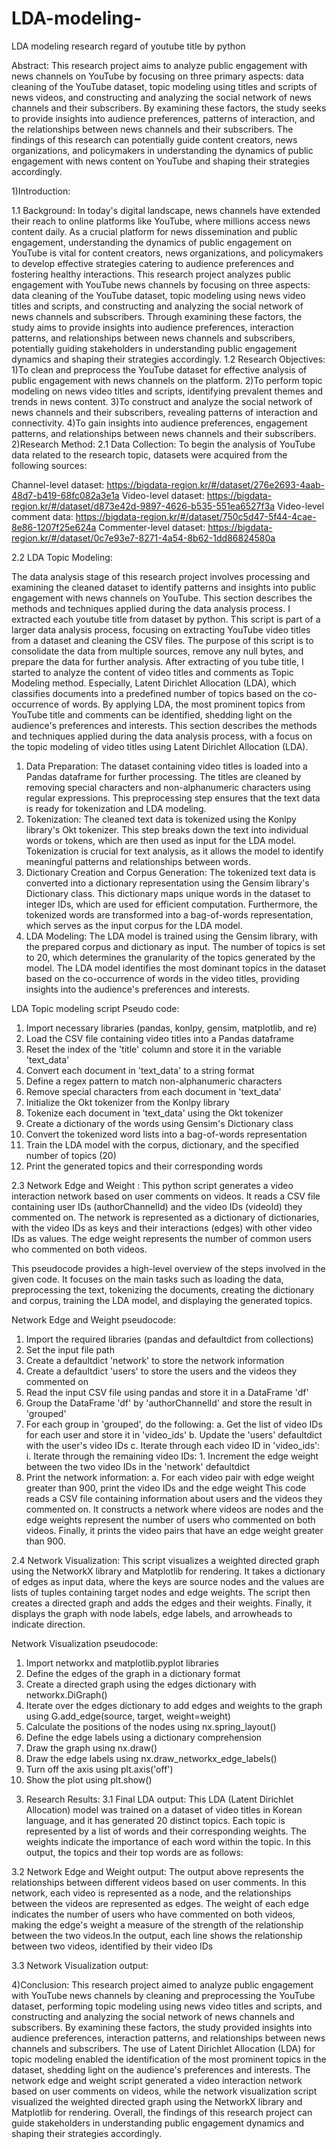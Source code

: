 # LDA-modeling-
LDA modeling research regard of youtube title by python

Abstract:
This research project aims to analyze public engagement with news channels on YouTube by focusing on three primary aspects: data cleaning of the YouTube dataset, topic modeling using titles and scripts of news videos, and constructing and analyzing the social network of news channels and their subscribers. By examining these factors, the study seeks to provide insights into audience preferences, patterns of interaction, and the relationships between news channels and their subscribers. The findings of this research can potentially guide content creators, news organizations, and policymakers in understanding the dynamics of public engagement with news content on YouTube and shaping their strategies accordingly.



1)Introduction:

1.1	Background:
In today's digital landscape, news channels have extended their reach to online platforms like YouTube, where millions access news content daily. As a crucial platform for news dissemination and public engagement, understanding the dynamics of public engagement on YouTube is vital for content creators, news organizations, and policymakers to develop effective strategies catering to audience preferences and fostering healthy interactions. This research project analyzes public engagement with YouTube news channels by focusing on three aspects: data cleaning of the YouTube dataset, topic modeling using news video titles and scripts, and constructing and analyzing the social network of news channels and subscribers. Through examining these factors, the study aims to provide insights into audience preferences, interaction patterns, and relationships between news channels and subscribers, potentially guiding stakeholders in understanding public engagement dynamics and shaping their strategies accordingly.
1.2 Research Objectives:
1)To clean and preprocess the YouTube dataset for effective analysis of public engagement with news channels on the platform.
2)To perform topic modeling on news video titles and scripts, identifying prevalent themes and trends in news content.
3)To construct and analyze the social network of news channels and their subscribers, revealing patterns of interaction and connectivity.
4)To gain insights into audience preferences, engagement patterns, and relationships between news channels and their subscribers.
2)Research Method:
2.1 Data  Collection:
To begin the analysis of YouTube data related to the research topic, datasets were acquired from the following sources:

Channel-level dataset: https://bigdata-region.kr/#/dataset/276e2693-4aab-48d7-b419-68fc082a3e1a
Video-level dataset: https://bigdata-region.kr/#/dataset/d873e42d-9897-4626-b535-551ea6527f3a
Video-level comment data: https://bigdata-region.kr/#/dataset/750c5d47-5f44-4cae-8e86-1207f25e624a
Commenter-level dataset: https://bigdata-region.kr/#/dataset/0c7e93e7-8271-4a54-8b62-1dd86824580a
	
2.2 LDA Topic Modeling:

The data analysis stage of this research project involves processing and examining the cleaned dataset to identify patterns and insights into public engagement with news channels on YouTube. This section describes the methods and techniques applied during the data analysis process. I extracted each youtube title from dataset by python. This script is part of a larger data analysis process, focusing on extracting YouTube video titles from a dataset and cleaning the CSV files. The purpose of this script is to consolidate the data from multiple sources, remove any null bytes, and prepare the data for further analysis. After extracting of you tube title, I started to analyze the content of video titles and comments as Topic Modeling method. Especially, Latent Dirichlet Allocation (LDA), which classifies documents into a predefined number of topics based on the co-occurrence of words. By applying LDA, the most prominent topics from YouTube title and comments can be identified, shedding light on the audience's preferences and interests.
This section describes the methods and techniques applied during the data analysis process, with a focus on the topic modeling of video titles using Latent Dirichlet Allocation (LDA).

1.	Data Preparation: The dataset containing video titles is loaded into a Pandas dataframe for further processing. The titles are cleaned by removing special characters and non-alphanumeric characters using regular expressions. This preprocessing step ensures that the text data is ready for tokenization and LDA modeling.
2.	Tokenization: The cleaned text data is tokenized using the Konlpy library's Okt tokenizer. This step breaks down the text into individual words or tokens, which are then used as input for the LDA model. Tokenization is crucial for text analysis, as it allows the model to identify meaningful patterns and relationships between words.
3.	Dictionary Creation and Corpus Generation: The tokenized text data is converted into a dictionary representation using the Gensim library's Dictionary class. This dictionary maps unique words in the dataset to integer IDs, which are used for efficient computation. Furthermore, the tokenized words are transformed into a bag-of-words representation, which serves as the input corpus for the LDA model.
4.	LDA Modeling: The LDA model is trained using the Gensim library, with the prepared corpus and dictionary as input. The number of topics is set to 20, which determines the granularity of the topics generated by the model. The LDA model identifies the most dominant topics in the dataset based on the co-occurrence of words in the video titles, providing insights into the audience's preferences and interests.

LDA Topic modeling script Pseudo code:

1.	Import necessary libraries (pandas, konlpy, gensim, matplotlib, and re)
2.	Load the CSV file containing video titles into a Pandas dataframe
3.	Reset the index of the 'title' column and store it in the variable 'text_data'
4.	Convert each document in 'text_data' to a string format
5.	Define a regex pattern to match non-alphanumeric characters
6.	Remove special characters from each document in 'text_data'
7.	Initialize the Okt tokenizer from the Konlpy library
8.	Tokenize each document in 'text_data' using the Okt tokenizer
9.	Create a dictionary of the words using Gensim's Dictionary class
10.	Convert the tokenized word lists into a bag-of-words representation
11.	Train the LDA model with the corpus, dictionary, and the specified number of topics (20)
12.	Print the generated topics and their corresponding words

2.3 Network Edge and Weight :
This python  script generates a video interaction network based on user comments on videos. It reads a CSV file containing user IDs (authorChannelId) and the video IDs (videoId) they commented on. The network is represented as a dictionary of dictionaries, with the video IDs as keys and their interactions (edges) with other video IDs as values. The edge weight represents the number of common users who commented on both videos.


This pseudocode provides a high-level overview of the steps involved in the given code. It focuses on the main tasks such as loading the data, preprocessing the text, tokenizing the documents, creating the dictionary and corpus, training the LDA model, and displaying the generated topics. 

Network Edge and Weight pseudocode:

1.	Import the required libraries (pandas and defaultdict from collections)
2.	Set the input file path
3.	Create a defaultdict 'network' to store the network information
4.	Create a defaultdict 'users' to store the users and the videos they commented on
5.	Read the input CSV file using pandas and store it in a DataFrame 'df'
6.	Group the DataFrame 'df' by 'authorChannelId' and store the result in 'grouped'
7.	For each group in 'grouped', do the following: a. Get the list of video IDs for each user and store it in 'video_ids' b. Update the 'users' defaultdict with the user's video IDs c. Iterate through each video ID in 'video_ids': i. Iterate through the remaining video IDs: 1. Increment the edge weight between the two video IDs in the 'network' defaultdict
8.	Print the network information: a. For each video pair with edge weight greater than 900, print the video IDs and the edge weight
This code reads a CSV file containing information about users and the videos they commented on. It constructs a network where videos are nodes and the edge weights represent the number of users who commented on both videos. Finally, it prints the video pairs that have an edge weight greater than 900.

2.4 Network Visualization:
This script visualizes a weighted directed graph using the NetworkX library and Matplotlib for rendering. It takes a dictionary of edges as input data, where the keys are source nodes and the values are lists of tuples containing target nodes and edge weights. The script then creates a directed graph and adds the edges and their weights. Finally, it displays the graph with node labels, edge labels, and arrowheads to indicate direction.

Network Visualization pseudocode:
1.	Import networkx and matplotlib.pyplot libraries
2.	Define the edges of the graph in a dictionary format
3.	Create a directed graph using the edges dictionary with networkx.DiGraph()
4.	Iterate over the edges dictionary to add edges and weights to the graph using G.add_edge(source, target, weight=weight)
5.	Calculate the positions of the nodes using nx.spring_layout()
6.	Define the edge labels using a dictionary comprehension
7.	Draw the graph using nx.draw()
8.	Draw the edge labels using nx.draw_networkx_edge_labels()
9.	Turn off the axis using plt.axis('off')
10.	Show the plot using plt.show()




3) Research Results:
3.1 Final LDA output: This LDA (Latent Dirichlet Allocation) model was trained on a dataset of video titles in Korean language, and it has generated 20 distinct topics. Each topic is represented by a list of words and their corresponding weights. The weights indicate the importance of each word within the topic. In this output, the topics and their top words are as follows:
 
 
3.2 Network Edge and Weight output: The output above represents the relationships between different videos based on user comments. In this network, each video is represented as a node, and the relationships between the videos are represented as edges. The weight of each edge indicates the number of users who have commented on both videos, making the edge's weight a measure of the strength of the relationship between the two videos.In the output, each line shows the relationship between two videos, identified by their video IDs



 
 
 
 
 
 

3.3 Network Visualization output:
 


4)Conclusion:
This research project aimed to analyze public engagement with YouTube news channels by cleaning and preprocessing the YouTube dataset, performing topic modeling using news video titles and scripts, and constructing and analyzing the social network of news channels and subscribers. By examining these factors, the study provided insights into audience preferences, interaction patterns, and relationships between news channels and subscribers. The use of Latent Dirichlet Allocation (LDA) for topic modeling enabled the identification of the most prominent topics in the dataset, shedding light on the audience's preferences and interests. The network edge and weight script generated a video interaction network based on user comments on videos, while the network visualization script visualized the weighted directed graph using the NetworkX library and Matplotlib for rendering. Overall, the findings of this research project can guide stakeholders in understanding public engagement dynamics and shaping their strategies accordingly.





